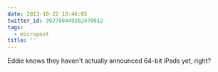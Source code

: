 ```yaml
---
date: 2013-10-22 13:46:05
twitter_id: 392708449202470912
tags:
  - micropost
title: ''
---
```


Eddie knows they haven't actually announced 64-bit iPads yet, right?
